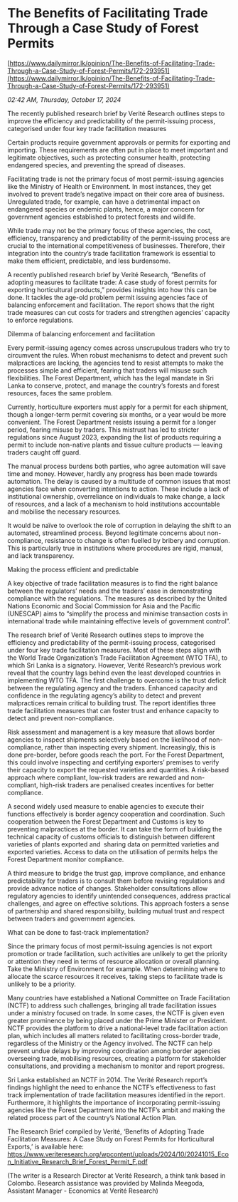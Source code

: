 # The Benefits of Facilitating Trade Through a Case Study of Forest Permits

[https://www.dailymirror.lk/opinion/The-Benefits-of-Facilitating-Trade-Through-a-Case-Study-of-Forest-Permits/172-293951](https://www.dailymirror.lk/opinion/The-Benefits-of-Facilitating-Trade-Through-a-Case-Study-of-Forest-Permits/172-293951)

*02:42 AM, Thursday, October 17, 2024*

The recently published research brief by Verité Research outlines steps to improve the efficiency and predictability of the permit-issuing process, categorised under four key trade facilitation measures

Certain products require government approvals or permits for exporting and importing. These requirements are often put in place to meet important and legitimate objectives, such as protecting consumer health, protecting endangered species, and preventing the spread of diseases.

Facilitating trade is not the primary focus of most permit-issuing agencies like the Ministry of Health or Environment. In most instances, they get involved to prevent trade’s negative impact on their core area of business. Unregulated trade, for example, can have a detrimental impact on endangered species or endemic plants, hence, a major concern for government agencies established to protect forests and wildlife.

While trade may not be the primary focus of these agencies, the cost, efficiency, transparency and predictability of the permit-issuing process are crucial to the international competitiveness of businesses. Therefore, their integration into the country’s trade facilitation framework is essential to make them efficient, predictable, and less burdensome.

A recently published research brief by Verité Research, “Benefits of adopting measures to facilitate trade: A case study of forest permits for exporting horticultural products,” provides insights into how this can be done. It tackles the age-old problem permit issuing agencies face of balancing enforcement and facilitation. The report shows that the right trade measures can cut costs for traders and strengthen agencies’ capacity to enforce regulations.

Dilemma of balancing enforcement and facilitation

Every permit-issuing agency comes across unscrupulous traders who try to circumvent the rules. When robust mechanisms to detect and prevent such malpractices are lacking, the agencies tend to resist attempts to make the processes simple and efficient, fearing that traders will misuse such flexibilities. The Forest Department, which has the legal mandate in Sri Lanka to conserve, protect, and manage the country’s forests and forest resources, faces the same problem.

Currently, horticulture exporters must apply for a permit for each shipment, though a longer-term permit covering six months, or a year would be more convenient. The Forest Department resists issuing a permit for a longer period, fearing misuse by traders. This mistrust has led to stricter regulations since August 2023, expanding the list of products requiring a permit to include non-native plants and tissue culture products — leaving traders caught off guard.

The manual process burdens both parties, who agree automation will save time and money. However, hardly any progress has been made towards automation. The delay is caused by a multitude of common issues that most agencies face when converting intentions to action. These include a lack of institutional ownership, overreliance on individuals to make change, a lack of resources, and a lack of a mechanism to hold institutions accountable and mobilise the necessary resources.

It would be naïve to overlook the role of corruption in delaying the shift to an automated, streamlined process. Beyond legitimate concerns about non-compliance, resistance to change is often fuelled by bribery and corruption. This is particularly true in institutions where procedures are rigid, manual, and lack transparency.

Making the process efficient and predictable

A key objective of trade facilitation measures is to find the right balance between the regulators’ needs and the traders’ ease in demonstrating compliance with the regulations. The measures as described by the United Nations Economic and Social Commission for Asia and the Pacific (UNESCAP) aims to “simplify the process and minimise transaction costs in international trade while maintaining effective levels of government control”.

The research brief of Verité Research outlines steps to improve the efficiency and predictability of the permit-issuing process, categorised under four key trade facilitation measures. Most of these steps align with the World Trade Organization’s Trade Facilitation Agreement (WTO TFA), to which Sri Lanka is a signatory. However, Verité Research’s previous work reveal that the country lags behind even the least developed countries in implementing WTO TFA. The first challenge to overcome is the trust deficit between the regulating agency and the traders. Enhanced capacity and confidence in the regulating agency’s ability to detect and prevent malpractices remain critical to building trust. The report identifies three trade facilitation measures that can foster trust and enhance capacity to detect and prevent non-compliance.

Risk assessment and management is a key measure that allows border agencies to inspect shipments selectively based on the likelihood of non-compliance, rather than inspecting every shipment. Increasingly, this is done pre-border, before goods reach the port. For the Forest Department, this could involve inspecting and certifying exporters’ premises to verify their capacity to export the requested varieties and quantities. A risk-based approach where compliant, low-risk traders are rewarded and non-compliant, high-risk traders are penalised creates incentives for better compliance.

A second widely used measure to enable agencies to execute their functions effectively is border agency cooperation and coordination. Such cooperation between the Forest Department and Customs is key to preventing malpractices at the border. It can take the form of building the technical capacity of customs officials to distinguish between different varieties of plants exported and  sharing data on permitted varieties and exported varieties. Access to data on the utilisation of permits helps the Forest Department monitor compliance.

A third measure to bridge the trust gap, improve compliance, and enhance predictability for traders is to consult them before revising regulations and provide advance notice of changes. Stakeholder consultations allow regulatory agencies to identify unintended consequences, address practical challenges, and agree on effective solutions. This approach fosters a sense of partnership and shared responsibility, building mutual trust and respect between traders and government agencies.

What can be done to fast-track implementation?

Since the primary focus of most permit-issuing agencies is not export promotion or trade facilitation, such activities are unlikely to get the priority or attention they need in terms of resource allocation or overall planning. Take the Ministry of Environment for example. When determining where to allocate the scarce resources it receives, taking steps to facilitate trade is unlikely to be a priority.

Many countries have established a National Committee on Trade Facilitation (NCTF) to address such challenges, bringing all trade facilitation issues under a ministry focused on trade. In some cases, the NCTF is given even greater prominence by being placed under the Prime Minister or President. NCTF provides the platform to drive a national-level trade facilitation action plan, which includes all matters related to facilitating cross-border trade, regardless of the Ministry or the Agency involved. The NCTF can help prevent undue delays by improving coordination among border agencies overseeing trade, mobilising resources, creating a platform for stakeholder consultations, and providing a mechanism to monitor and report progress.

Sri Lanka established an NCTF in 2014. The Verité Research report’s findings highlight the need to enhance the NCTF’s effectiveness to fast track implementation of trade facilitation measures identified in the report. Furthermore, it highlights the importance of incorporating permit-issuing agencies like the Forest Department into the NCTF’s ambit and making the related process part of the country’s National Action Plan.

The Research Brief compiled by Verité, ‘Benefits of Adopting Trade Facilitation Measures: A Case Study on Forest Permits for Horticultural Exports,’ is available here: https://www.veriteresearch.org/wpcontent/uploads/2024/10/20241015_Econ_Initiative_Research_Brief_Forest_Permit_F.pdf

(The writer is a Research Director at Verité Research, a think tank based in Colombo. Research assistance was provided by Malinda Meegoda, Assistant Manager - Economics at Verité Research)

